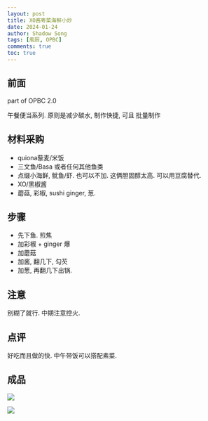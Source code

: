 ```yaml
---
layout: post
title: XO酱粤菜海鲜小炒
date: 2024-01-24
author: Shadow Song
tags: [庖厨, OPBC]
comments: true
toc: true
---
```



## 前面

part of OPBC 2.0

午餐便当系列.  原则是减少碳水, 制作快捷, 可且 批量制作

## 材料采购

- quiona藜麦/米饭
- 三文鱼/Basa 或者任何其他鱼类
- 点缀小海鲜, 鱿鱼/虾. 也可以不加. 这俩胆固醇太高. 可以用豆腐替代. 
- XO/黑椒酱
- 蘑菇, 彩椒, sushi ginger, 葱. 


## 步骤

- 先下鱼. 煎焦
- 加彩椒 + ginger 爆
- 加蘑菇
- 加酱, 翻几下, 勾芡
- 加葱, 再翻几下出锅. 


## 注意

别糊了就行. 中期注意控火. 

## 点评

好吃而且做的快. 中午带饭可以搭配素菜.  


## 成品

![](https://lh3.googleusercontent.com/pw/ABLVV854zUWEBPpk-drkkV-wEugAVn-xFFlBvppJ495DkuKiDYIhfyE0PwCYC2ANZOkO2mfII8-XVrforAIV2JhlqYlyD_g5cHLhGIYNLuzT-HTGUh0L2jw8hW99poRJZM_TmJ0j6NCO_vwtwf-pYdWiHjTR7g=w1706-h1280-s-no-gm?authuser=1)

![](https://lh3.googleusercontent.com/pw/ABLVV86I012YWEKCi9-S2nDLlaD5pByKL-Tk4UoQAuaS2pTutY0k0othxmeu5h-tEugn4xBjN1vp7BLtv4krRvLEjj5uEIe3ks4amNFaqsfRk59vdAY_FYxQvYmJNCdZX3LR8zgtbh0j4ZONEHUHWhU0u-fLtQ=w1706-h1280-s-no-gm?authuser=1)